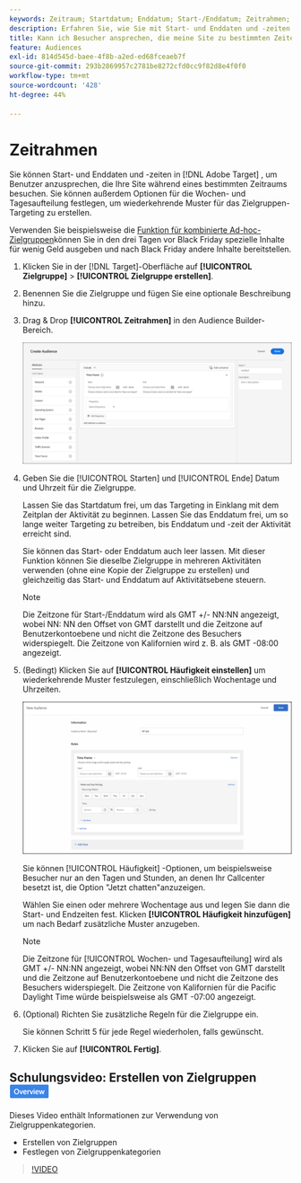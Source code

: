```yaml
---
keywords: Zeitraum; Startdatum; Enddatum; Start-/Enddatum; Zeitrahmen; Zielzeitplan; Wochenaufteilung; Tagesaufteilung; Aufteilung
description: Erfahren Sie, wie Sie mit Start- und Enddaten und -zeiten Benutzer auswählen können, die Ihre Site während eines bestimmten Zeitraums besuchen.
title: Kann ich Besucher ansprechen, die meine Site zu bestimmten Zeiten besuchen?
feature: Audiences
exl-id: 814d545d-baee-4f8b-a2ed-ed68fceaeb7f
source-git-commit: 293b2869957c2781be8272cfd0cc9f82d8e4f0f0
workflow-type: tm+mt
source-wordcount: '428'
ht-degree: 44%

---
```


# Zeitrahmen

Sie können Start- und Enddaten und -zeiten in [!DNL Adobe Target] , um Benutzer anzusprechen, die Ihre Site während eines bestimmten Zeitraums besuchen. Sie können außerdem Optionen für die Wochen- und Tagesaufteilung festlegen, um wiederkehrende Muster für das Zielgruppen-Targeting zu erstellen.

Verwenden Sie beispielsweise die [Funktion für kombinierte Ad-hoc-Zielgruppen](/help/main/c-target/combining-multiple-audiences.md#concept_A7386F1EA4394BD2AB72399C225981E5)können Sie in den drei Tagen vor Black Friday spezielle Inhalte für wenig Geld ausgeben und nach Black Friday andere Inhalte bereitstellen.

1. Klicken Sie in der [!DNL Target]-Oberfläche auf **[!UICONTROL Zielgruppe]** > **[!UICONTROL Zielgruppe erstellen]**.
1. Benennen Sie die Zielgruppe und fügen Sie eine optionale Beschreibung hinzu.
1. Drag &amp; Drop **[!UICONTROL Zeitrahmen]** in den Audience Builder-Bereich.

   ![target_timeframe_dialog-Bild](assets/target_timeframe_dialog.png)

1. Geben Sie die [!UICONTROL Starten] und [!UICONTROL Ende] Datum und Uhrzeit für die Zielgruppe.

   Lassen Sie das Startdatum frei, um das Targeting in Einklang mit dem Zeitplan der Aktivität zu beginnen. Lassen Sie das Enddatum frei, um so lange weiter Targeting zu betreiben, bis Enddatum und -zeit der Aktivität erreicht sind.

   Sie können das Start- oder Enddatum auch leer lassen. Mit dieser Funktion können Sie dieselbe Zielgruppe in mehreren Aktivitäten verwenden (ohne eine Kopie der Zielgruppe zu erstellen) und gleichzeitig das Start- und Enddatum auf Aktivitätsebene steuern.

   >[!NOTE]
   >
   >Die Zeitzone für Start-/Enddatum wird als GMT +/- NN:NN angezeigt, wobei NN: NN den Offset von GMT darstellt und die Zeitzone auf Benutzerkontoebene und nicht die Zeitzone des Besuchers widerspiegelt. Die Zeitzone von Kalifornien wird z. B. als GMT -08:00 angezeigt.

1. (Bedingt) Klicken Sie auf **[!UICONTROL Häufigkeit einstellen]** um wiederkehrende Muster festzulegen, einschließlich Wochentage und Uhrzeiten.

   ![Wochen- und Tagesaufteilung](assets/week_and_day_parting.png)

   Sie können [!UICONTROL Häufigkeit] -Optionen, um beispielsweise Besucher nur an den Tagen und Stunden, an denen Ihr Callcenter besetzt ist, die Option &quot;Jetzt chatten&quot;anzuzeigen.

   Wählen Sie einen oder mehrere Wochentage aus und legen Sie dann die Start- und Endzeiten fest. Klicken **[!UICONTROL Häufigkeit hinzufügen]** um nach Bedarf zusätzliche Muster anzugeben.

   >[!NOTE]
   >
   >Die Zeitzone für [!UICONTROL Wochen- und Tagesaufteilung] wird als GMT +/- NN:NN angezeigt, wobei NN:NN den Offset von GMT darstellt und die Zeitzone auf Benutzerkontoebene und nicht die Zeitzone des Besuchers widerspiegelt. Die Zeitzone von Kalifornien für die Pacific Daylight Time würde beispielsweise als GMT -07:00 angezeigt.

1. (Optional) Richten Sie zusätzliche Regeln für die Zielgruppe ein.

   Sie können Schritt 5 für jede Regel wiederholen, falls gewünscht.

1. Klicken Sie auf **[!UICONTROL Fertig]**.

## Schulungsvideo: Erstellen von Zielgruppen ![Übersichtszeichen](/help/main/assets/overview.png)

Dieses Video enthält Informationen zur Verwendung von Zielgruppenkategorien.

* Erstellen von Zielgruppen
* Festlegen von Zielgruppenkategorien

>[!VIDEO](https://video.tv.adobe.com/v/17392)
